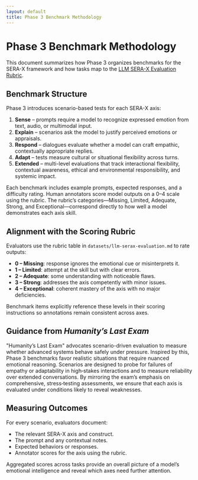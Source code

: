```yaml
---
layout: default
title: Phase 3 Benchmark Methodology
---
```


# Phase 3 Benchmark Methodology

This document summarizes how Phase&nbsp;3 organizes benchmarks for the SERA-X framework and how tasks map to the [LLM SERA-X Evaluation Rubric](../datasets/llm-serax-evaluation.md).

## Benchmark Structure

Phase&nbsp;3 introduces scenario-based tests for each SERA-X axis:

1. **Sense** – prompts require a model to recognize expressed emotion from text, audio, or multimodal input.
2. **Explain** – scenarios ask the model to justify perceived emotions or appraisals.
3. **Respond** – dialogues evaluate whether a model can craft empathic, contextually appropriate replies.
4. **Adapt** – tests measure cultural or situational flexibility across turns.
5. **Extended** – multi-level evaluations that track interactional flexibility, contextual awareness, ethical and environmental responsibility, and systemic impact.

Each benchmark includes example prompts, expected responses, and a difficulty rating. Human annotators score model outputs on a 0–4 scale using the rubric. The rubric’s categories—Missing, Limited, Adequate, Strong, and Exceptional—correspond directly to how well a model demonstrates each axis skill.

## Alignment with the Scoring Rubric

Evaluators use the rubric table in `datasets/llm-serax-evaluation.md` to rate outputs:

- **0 – Missing**: response ignores the emotional cue or misinterprets it.
- **1 – Limited**: attempt at the skill but with clear errors.
- **2 – Adequate**: some understanding with noticeable flaws.
- **3 – Strong**: addresses the axis competently with minor issues.
- **4 – Exceptional**: coherent mastery of the axis with no major deficiencies.

Benchmark items explicitly reference these levels in their scoring instructions so annotations remain consistent across axes.

## Guidance from *Humanity’s Last Exam*

"Humanity’s Last Exam" advocates scenario-driven evaluation to measure whether advanced systems behave safely under pressure. Inspired by this, Phase&nbsp;3 benchmarks favor realistic situations that require nuanced emotional reasoning. Scenarios are designed to probe for failures of empathy or adaptability in high‑stakes interactions and to measure reliability over extended conversations. By mirroring the exam’s emphasis on comprehensive, stress‑testing assessments, we ensure that each axis is evaluated under conditions likely to reveal weaknesses.

## Measuring Outcomes

For every scenario, evaluators document:

- The relevant SERA-X axis and construct.
- The prompt and any contextual notes.
- Expected behaviors or responses.
- Annotator scores for the axis using the rubric.

Aggregated scores across tasks provide an overall picture of a model’s emotional intelligence and reveal which axes need further attention.

